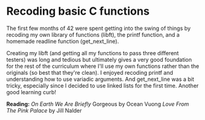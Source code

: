 # Recoding basic C functions

The first few months of 42 were spent getting into the swing of things by recoding my own library of functions (libft), the printf function, and a homemade readline function (get_next_line).

Creating my libft (and getting all my functions to pass three different testers) was long and tedious but ultimately gives a very good foundation for the rest of the curriculum where I'll use my own functions rather than the originals (so best that they're clean).
I enjoyed recoding printf and understanding how to use variadic arguments. And get_next_line was a bit tricky, especially since I decided to use linked lists for the first time. Another good learning curb!

**Reading:**
_On Earth We Are Briefly_ Gorgeous by Ocean Vuong
_Love From The Pink Palace_ by Jill Nalder
